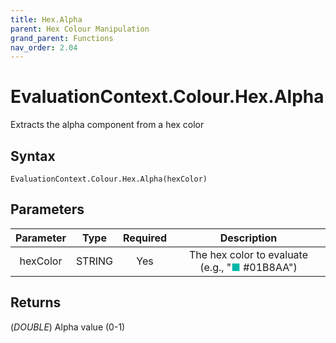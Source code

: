 ```yaml
---
title: Hex.Alpha
parent: Hex Colour Manipulation
grand_parent: Functions
nav_order: 2.04
---
```


# EvaluationContext.Colour.Hex.Alpha

Extracts the alpha component from a hex color

## Syntax

```dax
EvaluationContext.Colour.Hex.Alpha(hexColor)
```

## Parameters

| Parameter | Type | Required | Description |
|:---:|:---:|:---:|:---:|
| hexColor | STRING | Yes | The hex color to evaluate (e.g., "<span style="color: #01B8AA">■</span> #01B8AA") |

## Returns

(*DOUBLE*) Alpha value (0-1)